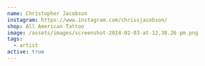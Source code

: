 ```yaml
---
name: Christopher Jacobson
instagram: https://www.instagram.com/chrissjacobson/
shop: All American Tattoo
image: /assets/images/screenshot-2024-02-03-at-12.38.26 pm.png
tags:
  - artist
active: true
---
```

